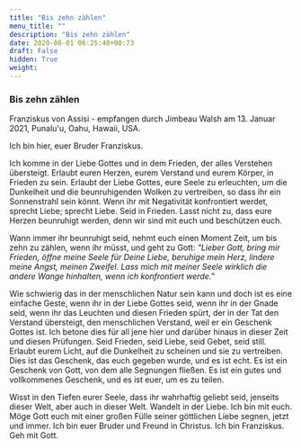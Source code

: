 ```yaml
---
title: "Bis zehn zählen"
menu_title: ""
description: "Bis zehn zählen"
date: 2020-08-01 06:25:48+00:73
draft: False
hidden: True
weight:
---
```

### Bis zehn zählen

Franziskus von Assisi - empfangen durch Jimbeau Walsh am 13. Januar 2021, Punalu'u, Oahu, Hawaii, USA.

Ich bin hier, euer Bruder Franziskus.

Ich komme in der Liebe Gottes und in dem Frieden, der alles Verstehen übersteigt. Erlaubt euren Herzen, eurem Verstand und eurem Körper, in Frieden zu sein. Erlaubt der Liebe Gottes, eure Seele zu erleuchten, um die Dunkelheit und die beunruhigenden Wolken zu vertreiben, so dass ihr ein Sonnenstrahl sein könnt. Wenn ihr mit Negativität konfrontiert werdet, sprecht Liebe; sprecht Liebe. Seid in Frieden. Lasst nicht zu, dass eure Herzen beunruhigt werden, denn wir sind mit euch und beschützen euch.

Wann immer ihr beunruhigt seid, nehmt euch einen Moment Zeit, um bis zehn zu zählen, wenn ihr müsst, und geht zu Gott: *"Lieber Gott, bring mir Frieden, öffne meine Seele für Deine Liebe, beruhige mein Herz, lindere meine Angst, meinen Zweifel. Lass mich mit meiner Seele wirklich die andere Wange hinhalten, wenn ich konfrontiert werde."*

Wie schwierig das in der menschlichen Natur sein kann und doch ist es eine einfache Geste, wenn ihr in der Liebe Gottes seid, wenn ihr in der Gnade seid, wenn ihr das Leuchten und diesen Frieden spürt, der in der Tat den Verstand übersteigt, den menschlichen Verstand, weil er ein Geschenk Gottes ist. Ich betone dies für all jene hier und darüber hinaus in dieser Zeit und diesen Prüfungen. Seid Frieden, seid Liebe, seid Gebet, seid still. Erlaubt eurem Licht, auf die Dunkelheit zu scheinen und sie zu vertreiben. Dies ist das Geschenk, das euch gegeben wurde, und es ist echt. Es ist ein Geschenk von Gott, von dem alle Segnungen fließen. Es ist ein gutes und vollkommenes Geschenk, und es ist euer, um es zu teilen.

Wisst in den Tiefen eurer Seele, dass ihr wahrhaftig geliebt seid, jenseits dieser Welt, aber auch in dieser Welt. Wandelt in der Liebe. Ich bin mit euch. Möge Gott euch mit einer großen Fülle seiner göttlichen Liebe segnen, jetzt und immer. Ich bin euer Bruder und Freund in Christus. Ich bin Franziskus. Geh mit Gott.
